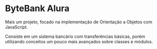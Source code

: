 # ByteBank Alura

Mais um projeto, focado na implementação de Orientação a Objetos com JavaScript.

Consiste em um sistema bancário com transferências básicas, porém utilizando conceitos um pouco mais avançados sobre classes e módulos.

